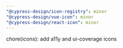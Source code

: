```yaml
---
"@cypress-design/icon-registry": minor
"@cypress-design/vue-icon": minor
"@cypress-design/react-icon": minor
---
```


chore(icons): add a11y and ui-coverage icons
